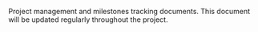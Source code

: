 Project management and milestones tracking documents. This document will be updated regularly throughout the project.
